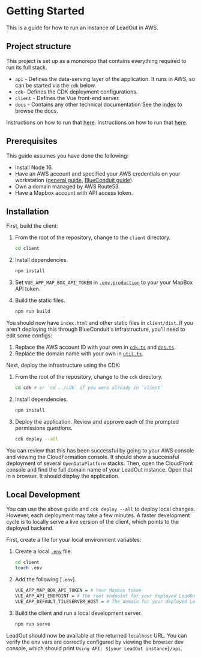 # Getting Started

<!-- TODO: add a link to other guides on how to set up the release pipeline, once written -->

This is a guide for how to run an instance of LeadOut in AWS.

## Project structure

This project is set up as a monorepo that contains everything required to run its full stack.

- `api` - Defines the data-serving layer of the application. It runs in AWS, so can be started via
  the `cdk` below.
- `cdk`- Defines the CDK deployment configurations.
- `client` - Defines the Vue front-end server.
- `docs` - Contains any other technical documentation See the [index](../README.md) to browse the
  docs.

Instructions on how to run that [here](cdk/README.md). Instructions on how to run that
[here](client/README.md).

## Prerequisites

This guide assumes you have done the following:

- Install Node 16.
- Have an AWS account and specified your AWS credentials on your workstation
  ([general guide](https://docs.aws.amazon.com/cdk/v2/guide/cli.html),
  [BlueConduit guide](https://github.com/BlueConduit/meta/blob/main/guides/aws-access.md)).
- Own a domain managed by AWS Route53.
- Have a Mapbox account with API access token.

## Installation

First, build the client:

1. From the root of the repository, change to the `client` directory.

   ```sh
   cd client
   ```

1. Install dependencies.

   ```sh
   npm install
   ```

1. Set `VUE_APP_MAP_BOX_API_TOKEN` in [`.env.production`](../client/.env.production) to your your
   MapBox API token.

1. Build the static files.

   ```sh
   npm run build
   ```

You should now have `index.html` and other static files in `client/dist`. If you aren't deploying
this through BlueConduit's infrastructure, you'll need to edit some configs:

1. Replace the AWS account ID with your own in [`cdk.ts`](../cdk/src/cdk.ts) and
   [`dns.ts`](../cdk/src/open-data-platform/network/dns.ts).
1. Replace the domain name with your own in [`util.ts`](../cdk/src/util.ts).

Next, deploy the infrastructure using the CDK:

1. From the root of the repository, change to the `cdk` directory.

   ```sh
   cd cdk # or `cd ../cdk` if you were already in `client`
   ```

1. Install dependencies.

   ```sh
   npm install
   ```

1. Deploy the application. Review and approve each of the prompted permissions questions.

   ```sh
   cdk deploy --all
   ```

You can review that this has been successful by going to your AWS console and viewing the
CloudFormation console. It should show a successful deployment of several `OpenDataPlatform` stacks.
Then, open the CloudFront console and find the full domain name of your LeadOut instance. Open that
in a browser. It should display the application.

<!-- TODO: add a guide on how to import data. -->

## Local Development

You can use the above guide and `cdk deploy --all` to deploy local changes. However, each deployment
may take a few minutes. A faster development cycle is to locally serve a live version of the client,
which points to the deployed backend.

First, create a file for your local environment variables:

1. Create a local [`.env`](https://cli.vuejs.org/guide/mode-and-env.html#environment-variables)
   file.

   ```sh
   cd client
   touch .env
   ```

1. Add the following [`.env`].

   ```sh
   VUE_APP_MAP_BOX_API_TOKEN = # Your Mapbox token
   VUE_APP_API_ENDPOINT = # The root endpoint for your deployed LeadOut instance, including `https://`
   VUE_APP_DEFAULT_TILESERVER_HOST = # The domain for your deployed LeadOut instance, without `https://`
   ```

1. Build the client and run a local development server.

   ```sh
   npm run serve
   ```

LeadOut should now be available at the returned `localhost` URL. You can verify the env vars are
correctly configured by viewing the browser dev console, which should print
`Using API: ${your LeadOut instance}/api`.
